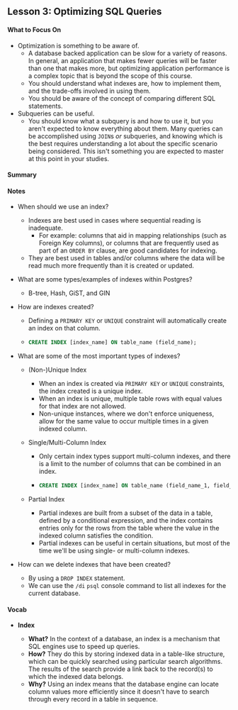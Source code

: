 ## Lesson 3: Optimizing SQL Queries

#### What to Focus On

* Optimization is something to be aware of.
  * A database backed application can be slow for a variety of reasons. In general, an application that makes fewer queries will be faster than one that makes more, but optimizing application performance is a complex topic that is beyond the scope of this course.
  * You should understand what indexes are, how to implement them, and the trade-offs involved in using them.
  * You should be aware of the concept of comparing different SQL statements.
* Subqueries can be useful.
  * You should know what a subquery is and how to use it, but you aren't expected to know everything  about them. Many queries can be accomplished using `JOIN`s *or* subqueries, and knowing which is the best requires understanding a lot about the specific scenario being considered. This isn't something you are expected to master at this point in your studies.

#### Summary

#### Notes

* When should we use an index?

  * Indexes are best used in cases where sequential reading is inadequate. 
    * For example: columns that aid in mapping relationships (such as Foreign Key columns), or columns that are frequently used as part of an `ORDER BY` clause, are good candidates for indexing.
  * They are best used in tables and/or columns where the data will be read much more frequently than it is created or updated.

* What are some types/examples of indexes within Postgres?

  * B-tree, Hash, GiST, and GIN

* How are indexes created?

  * Defining a `PRIMARY KEY` or `UNIQUE` constraint will automatically create an index on that column.

  * ```sql
    CREATE INDEX [index_name] ON table_name (field_name);
    ```

* What are some of the most important types of indexes?

  * (Non-)Unique Index

    * When an index is created via `PRIMARY KEY` or `UNIQUE` constraints, the index created is a unique index.
    * When an index is unique, multiple table rows with equal values for that index are not allowed.
    * Non-unique instances, where we don't enforce uniqueness, allow for the same value to occur multiple times in a given indexed column.

  * Single/Multi-Column Index

    * Only certain index types support multi-column indexes, and there is a limit to the number of columns that can be combined in an index.

    * ```sql
      CREATE INDEX [index_name] ON table_name (field_name_1, field_name_1);
      ```

  * Partial Index

    * Partial indexes are built from a subset of the data in a table, defined by a conditional expression, and the index contains entries only for the rows from the table where the value in the indexed column satisfies the condition.
    * Partial indexes can be useful in certain situations, but most of the time we'll be using single- or multi-column indexes.

* How can we delete indexes that have been created?

  * By using a `DROP INDEX` statement.
  * We can use the `/di` `psql` console command to list all indexes for the current database.

#### Vocab

* **Index**

  * **What?** In the context of a database, an index is a mechanism that SQL engines use to speed up queries.
  * **How?** They do this by storing indexed data in a table-like structure, which can be quickly searched using particular search algorithms. The results of the search provide a link back to the record(s) to which the indexed data belongs.
  * **Why?** Using an index means that the database engine can locate column values more efficiently since it doesn't have to search through every record in a table in sequence.

  